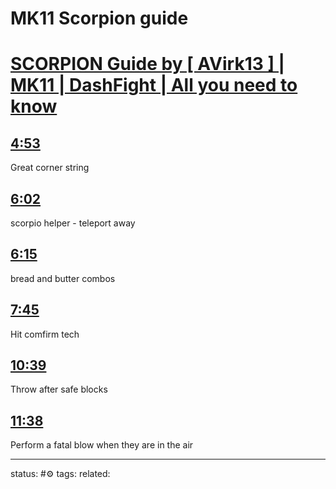 # MK11 Scorpion guide
<!-- Generated by <a href="https://www.yinote.co/#installation">YiNote</a> -->

# [SCORPION Guide by [ AVirk13 ] | MK11 | DashFight | All you need to know](https://www.youtube.com/watch?v=-xlGGjKXO70)

## [4:53](https://www.youtube.com/watch?v=-xlGGjKXO70&t=293)

Great corner string

## [6:02](https://www.youtube.com/watch?v=-xlGGjKXO70&t=362)

scorpio helper - teleport away

## [6:15](https://www.youtube.com/watch?v=-xlGGjKXO70&t=375)

bread and butter combos

## [7:45](https://www.youtube.com/watch?v=-xlGGjKXO70&t=465)

Hit comfirm tech

## [10:39](https://www.youtube.com/watch?v=-xlGGjKXO70&t=639)

Throw after safe blocks

## [11:38](https://www.youtube.com/watch?v=-xlGGjKXO70&t=698)

Perform a fatal blow when they are in the air



---
status: #⚙️ 
tags: 
related: 
